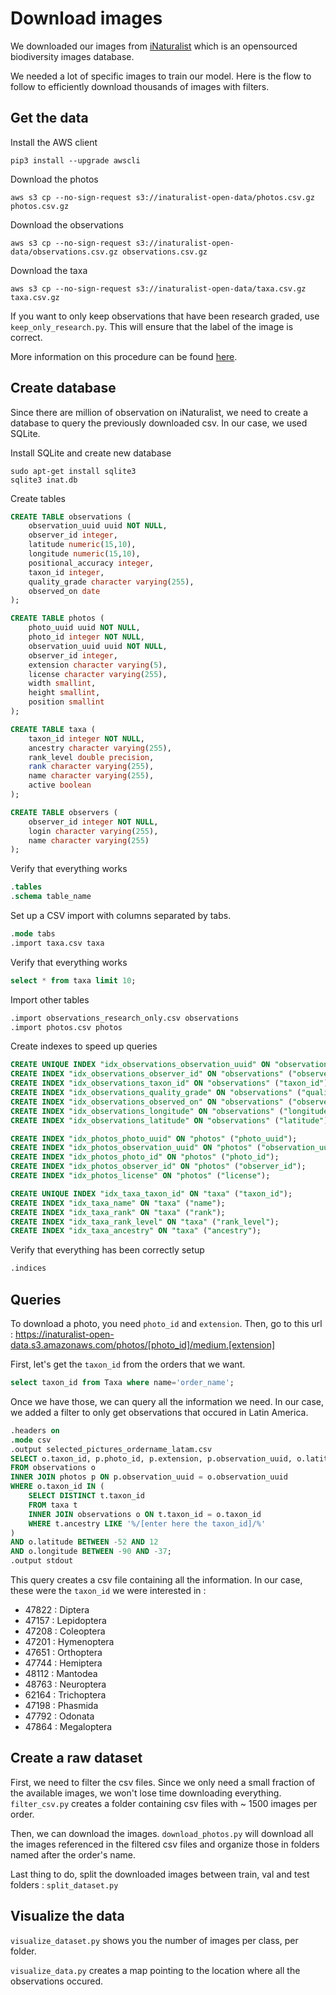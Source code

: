 # Download images

We downloaded our images from [iNaturalist](https://www.inaturalist.org/) which is an opensourced biodiversity images database.

We needed a lot of specific images to train our model. Here is the flow to follow to efficiently download thousands of images with filters.

## Get the data

Install the AWS client
```
pip3 install --upgrade awscli
```

Download the photos
```
aws s3 cp --no-sign-request s3://inaturalist-open-data/photos.csv.gz photos.csv.gz
```

Download the observations
```
aws s3 cp --no-sign-request s3://inaturalist-open-data/observations.csv.gz observations.csv.gz
```

Download the taxa
```
aws s3 cp --no-sign-request s3://inaturalist-open-data/taxa.csv.gz taxa.csv.gz
```

If you want to only keep observations that have been research graded, use ```keep_only_research.py```. This will ensure that the label of the image is correct.

More information on this procedure can be found [here](https://github.com/inaturalist/inaturalist-open-data/tree/documentation).



## Create database

Since there are million of observation on iNaturalist, we need to create a database to query the previously downloaded csv. In our case, we used SQLite.

Install SQLite and create new database
```
sudo apt-get install sqlite3
sqlite3 inat.db
```

Create tables
```SQL
CREATE TABLE observations (
    observation_uuid uuid NOT NULL,
    observer_id integer,
    latitude numeric(15,10),
    longitude numeric(15,10),
    positional_accuracy integer,
    taxon_id integer,
    quality_grade character varying(255),
    observed_on date
);

CREATE TABLE photos (
    photo_uuid uuid NOT NULL,
    photo_id integer NOT NULL,
    observation_uuid uuid NOT NULL,
    observer_id integer,
    extension character varying(5),
    license character varying(255),
    width smallint,
    height smallint,
    position smallint
);

CREATE TABLE taxa (
    taxon_id integer NOT NULL,
    ancestry character varying(255),
    rank_level double precision,
    rank character varying(255),
    name character varying(255),
    active boolean
);

CREATE TABLE observers (
    observer_id integer NOT NULL,
    login character varying(255),
    name character varying(255)
);
```

Verify that everything works
```SQL
.tables
.schema table_name
```

Set up a CSV import with columns separated by tabs.
```SQL
.mode tabs
.import taxa.csv taxa
```

Verify that everything works
```SQL
select * from taxa limit 10;
```
Import other tables
```SQL
.import observations_research_only.csv observations
.import photos.csv photos
```
Create indexes to speed up queries
```SQL
CREATE UNIQUE INDEX "idx_observations_observation_uuid" ON "observations" ("observation_uuid");
CREATE INDEX "idx_observations_observer_id" ON "observations" ("observer_id");
CREATE INDEX "idx_observations_taxon_id" ON "observations" ("taxon_id");
CREATE INDEX "idx_observations_quality_grade" ON "observations" ("quality_grade");
CREATE INDEX "idx_observations_observed_on" ON "observations" ("observed_on");
CREATE INDEX "idx_observations_longitude" ON "observations" ("longitude");
CREATE INDEX "idx_observations_latitude" ON "observations" ("latitude");

CREATE INDEX "idx_photos_photo_uuid" ON "photos" ("photo_uuid");
CREATE INDEX "idx_photos_observation_uuid" ON "photos" ("observation_uuid");
CREATE INDEX "idx_photos_photo_id" ON "photos" ("photo_id");
CREATE INDEX "idx_photos_observer_id" ON "photos" ("observer_id");
CREATE INDEX "idx_photos_license" ON "photos" ("license");

CREATE UNIQUE INDEX "idx_taxa_taxon_id" ON "taxa" ("taxon_id");
CREATE INDEX "idx_taxa_name" ON "taxa" ("name");
CREATE INDEX "idx_taxa_rank" ON "taxa" ("rank");
CREATE INDEX "idx_taxa_rank_level" ON "taxa" ("rank_level");
CREATE INDEX "idx_taxa_ancestry" ON "taxa" ("ancestry");
```

Verify that everything has been correctly setup
```SQL
.indices
```




## Queries

To download a photo, you need ```photo_id``` and ```extension```. Then, go to this url : https://inaturalist-open-data.s3.amazonaws.com/photos/[photo_id]/medium.[extension]

First, let's get the ```taxon_id``` from the orders that we want.
```SQL
select taxon_id from Taxa where name='order_name';
```

Once we have those, we can query all the information we need. In our case, we added a filter to only get observations that occured in Latin America.
```SQL
.headers on
.mode csv
.output selected_pictures_ordername_latam.csv
SELECT o.taxon_id, p.photo_id, p.extension, p.observation_uuid, o.latitude, o.longitude
FROM observations o
INNER JOIN photos p ON p.observation_uuid = o.observation_uuid
WHERE o.taxon_id IN (
    SELECT DISTINCT t.taxon_id
    FROM taxa t
    INNER JOIN observations o ON t.taxon_id = o.taxon_id
    WHERE t.ancestry LIKE '%/[enter here the taxon_id]/%'
)
AND o.latitude BETWEEN -52 AND 12
AND o.longitude BETWEEN -90 AND -37;
.output stdout
```

This query creates a csv file containing all the information. In our case, these were the ```taxon_id``` we were interested in :
- 47822 : Diptera
- 47157 : Lepidoptera
- 47208 : Coleoptera
- 47201 : Hymenoptera
- 47651 : Orthoptera
- 47744 : Hemiptera
- 48112 : Mantodea
- 48763 : Neuroptera
- 62164 : Trichoptera
- 47198 : Phasmida
- 47792 : Odonata
- 47864 : Megaloptera



## Create a raw dataset

First, we need to filter the csv files. Since we only need a small fraction of the available images, we won't lose time downloading everything. ```filter_csv.py``` creates a folder containing csv files with ~ 1500 images per order.


Then, we can download the images. ```download_photos.py``` will download all the images referenced in the filtered csv files and organize those in folders named after the order's name.


Last thing to do, split the downloaded images between train, val and test folders : ```split_dataset.py```



## Visualize the data

```visualize_dataset.py``` shows you the number of images per class, per folder.

```visualize_data.py``` creates a map pointing to the location where all the observations occured.